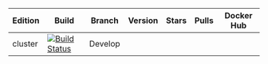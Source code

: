 Edition|Build|Branch|Version|Stars|Pulls|Docker Hub
---|---|---|---|---|---|---
cluster|[![Build Status](http://tools.hansonrobotics.com:6501/buildStatus/icon?job=Soul_job%2Fdevelop)](http://tools.hansonrobotics.com:6501/job/Soul_job/job/develop/)|Develop|
